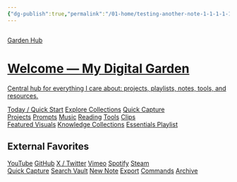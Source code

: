 ```yaml
---
{"dg-publish":true,"permalink":"/01-home/testing-another-note-1-1-1-1-1-1-1-1/","title":"Garden Hub","contentClasses":"theme-auto dg-grid cols-auto gap-md stagger-container","tags":["gardenEntry"],"noteIcon":"","created":"2025-09-22T17:02:12.611+02:00","updated":"2025-09-22T17:21:44.525+02:00"}
---
```



<!-- HERO -->
<a class="dg-card dg-link dg-card--hero card-hero card-theme-crystal effect-glass subtle-pop"
   href="/about" aria-label="About this Garden">
  <img class="parallax-layer" src="/img/MALOGO/Fullflavor.png" alt="" aria-hidden>
  <div class="hero-badge">Garden Hub</div>
  <h1 class="hero-title">Welcome — My Digital Garden</h1>
  <p class="hero-lead">Central hub for everything I care about: projects, playlists, notes, tools, and resources.</p>
  <div class="hero-ctas">
    <a class="hero-cta" href="/today">Today / Quick Start</a>
    <a class="hero-cta primary" href="/collections">Explore Collections</a>
    <a class="hero-cta" href="/capture">Quick Capture</a>
  </div>
</a>

<!-- QUICK NAV -->
<div class="dg-grid cols-auto" role="navigation" aria-label="Primary shortcuts">
  <a class="dg-card dg-link dg-card--md card-nav card-theme-forest" href="/projects" aria-label="Projects">Projects</a>
  <a class="dg-card dg-link dg-card--md card-nav card-theme-paper" href="/prompts" aria-label="Prompts">Prompts</a>
  <a class="dg-card dg-link dg-card--md card-nav card-theme-ocean" href="/music" aria-label="Music">Music</a>
  <a class="dg-card dg-link dg-card--md card-nav card-theme-vintage" href="/reading" aria-label="Reading">Reading</a>
  <a class="dg-card dg-link dg-card--md card-nav card-theme-ceramic" href="/tools" aria-label="Tools">Tools</a>
  <a class="dg-card dg-link dg-card--md card-nav card-theme-pastel" href="/clips" aria-label="Clips">Clips</a>
</div>

<!-- FEATURED PILLARS -->
<div class="dg-grid cols-auto gap-md" role="list" aria-label="Featured pillars">
  <a class="dg-card dg-link dg-card--lg card-theme-velvet effect-gradient-border effect-glow" href="/featured/visuals">Featured Visuals</a>
  <a class="dg-card dg-link dg-card--lg card-theme-crystal card-collection" href="/collections/personal-knowledge">Knowledge Collections</a>
  <a class="dg-card dg-link dg-card--lg card-theme-aurora card-playlist" href="/music/essentials">Essentials Playlist</a>
</div>

<!-- EXTERNAL LINKS -->
<h2 class="dg-title">External Favorites</h2>
<div class="dg-grid cols-auto gap-md" role="list" aria-label="External links">
  <a class="dg-card dg-link dg-card--md card-theme-neon card-theme-outline" href="https://www.youtube.com" target="_blank" rel="noopener noreferrer">YouTube</a>
  <a class="dg-card dg-link dg-card--md card-theme-terminal" href="https://github.com" target="_blank" rel="noopener noreferrer">GitHub</a>
  <a class="dg-card dg-link dg-card--md card-theme-cyberpunk" href="https://twitter.com" target="_blank" rel="noopener noreferrer">X / Twitter</a>
  <a class="dg-card dg-link dg-card--md card-theme-film" href="https://vimeo.com" target="_blank" rel="noopener noreferrer">Vimeo</a>
  <a class="dg-card dg-link dg-card--md card-theme-ocean" href="https://open.spotify.com" target="_blank" rel="noopener noreferrer">Spotify</a>
  <a class="dg-card dg-link dg-card--md card-theme-retro" href="https://store.steampowered.com" target="_blank" rel="noopener noreferrer">Steam</a>
</div>

<!-- SHORTCUTS -->
<div class="dg-grid cols-auto gap-sm">
  <a class="dg-card dg-link card-compact card-theme-minimal" href="/capture">Quick Capture</a>
  <a class="dg-card dg-link card-compact card-theme-mono" href="/search">Search Vault</a>
  <a class="dg-card dg-link card-compact card-theme-paper" href="/new-note">New Note</a>
  <a class="dg-card dg-link card-compact card-theme-ceramic" href="/export">Export</a>
  <a class="dg-card dg-link card-compact card-theme-terminal" href="/terminal">Commands</a>
  <a class="dg-card dg-link card-compact card-theme-retro" href="/archive">Archive</a>
</div>
